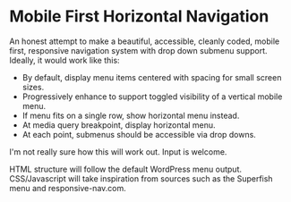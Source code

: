 Mobile First Horizontal Navigation
=========================

An honest attempt to make a beautiful, accessible, cleanly coded, mobile first, responsive navigation system with drop down submenu support. Ideally, it would work like this:

* By default, display menu items centered with spacing for small screen sizes.
* Progressively enhance to support toggled visibility of a vertical mobile menu.
* If menu fits on a single row, show horizontal menu instead.
* At media query breakpoint, display horizontal menu.
* At each point, submenus should be accessible via drop downs. 

I'm not really sure how this will work out. Input is welcome.

HTML structure will follow the default WordPress menu output. CSS/Javascript will take inspiration from sources such as the Superfish menu and responsive-nav.com.


